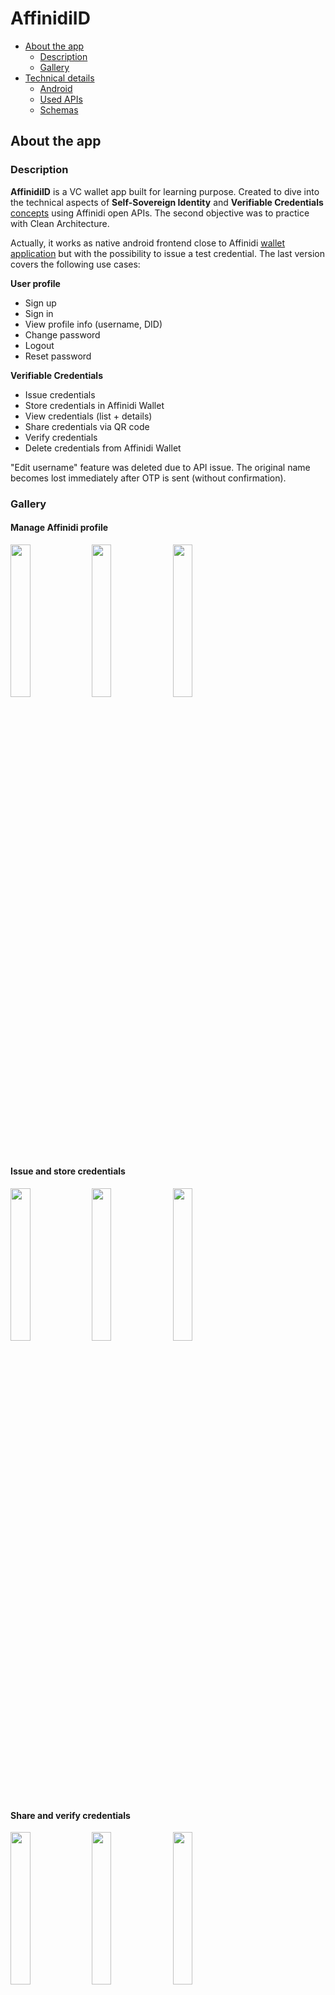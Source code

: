 # AffinidiID

* [About the app](#about-the-app)
   * [Description](#description)
   * [Gallery](#gallery)
* [Technical details](#technical-details)
   * [Android](#android)
   * [Used APIs](#used-apis)
   * [Schemas](#schemas)


## About the app
### Description
**AffinidiID** is a VC wallet app built for learning purpose. Created to dive into the technical aspects of **Self-Sovereign Identity** and **Verifiable Credentials** [concepts](hhttps://academy.affinidi.com/an-in-depth-exploration-of-self-sovereign-identity-and-verifiable-credentials-1a3eb2296004) using Affinidi open APIs. The second objective was to practice with Clean Architecture.

Actually, it works as native android frontend close to Affinidi [wallet application](https://wallet.affinidi.com/) but with the possibility to issue a test credential. The last version covers the following use cases:

**User profile**
- Sign up
- Sign in
- View profile info (username, DID)
- Change password
- Logout
- Reset password

**Verifiable Credentials**
- Issue credentials
- Store credentials in Affinidi Wallet
- View credentials (list + details)
- Share credentials via QR code
- Verify credentials
- Delete credentials from Affinidi Wallet

"Edit username" feature was deleted due to API issue. The original name becomes lost immediately after OTP is sent (without confirmation).

### Gallery

#### Manage Affinidi profile
<p align="left">
<img src="https://user-images.githubusercontent.com/22574399/154146941-588fd474-39cf-4e0b-a338-dbf9c74f34d7.png" width="25%"/>
<img src="https://user-images.githubusercontent.com/22574399/154146971-99e5fbb8-3909-48ab-8183-222def88154a.png" width="25%"/>
<img src="https://user-images.githubusercontent.com/22574399/154146986-f84bcac6-0600-49d0-92c2-d28e9b15ff03.png" width="25%"/>
</p>

#### Issue and store credentials
<p align="left">
<img src="https://user-images.githubusercontent.com/22574399/154147710-1808ca85-496a-4db8-8185-0d820c416432.png" width="25%"/>
<img src="https://user-images.githubusercontent.com/22574399/154147760-b73f8699-9766-4ace-8099-773cb837cc6a.png" width="25%"/>
<img src="https://user-images.githubusercontent.com/22574399/154147804-3ce1f6ee-bcfd-4534-8667-4b4c879bc335.png" width="25%"/>
</p>

#### Share and verify credentials
<p align="left">
<img src="https://user-images.githubusercontent.com/22574399/154148135-3d92c7b0-1934-4ded-b45c-9180a659ab0a.png" width="25%"/>
<img src="https://user-images.githubusercontent.com/22574399/154148769-62395099-391c-41ff-b81b-524556eaac63.png" width="25%"/>
<img src="https://user-images.githubusercontent.com/22574399/154148903-21b9d058-98d3-4e5c-bd45-97f152a48636.png" width="25%"/>
</p>

## Technical details

### Android

- Attempts to use clean architecture approach. Presentation / data / domain layers each in a separate module.
- Single activity approach and [Navigation component](https://developer.android.com/guide/navigation) (with SafeArgs) to navigate across fragments.
- Kotlin coroutines for asynchronous operations.
- [Hilt](https://dagger.dev/hilt/) for dependency injection.
- [View binding](https://developer.android.com/topic/libraries/view-binding) is used to interact with views within fragments and recyclerview adapters.
- [ViewBindingPropertyDelegate](https://github.com/androidbroadcast/ViewBindingPropertyDelegate) lib to make work with view binding simplier (avoid boilerplate and safe calls)
- [Retrofit](https://github.com/square/retrofit) for making API requests (plus [OkHttp Logging Interceptor](https://github.com/square/okhttp/tree/master/okhttp-logging-interceptor)).
- [Room](https://developer.android.com/jetpack/androidx/releases/room) for credentials caching.
- [Timber](https://github.com/JakeWharton/timber) for logging.
- [CircleImageView](https://github.com/hdodenhof/CircleImageView) for rounded images, [Coil](https://github.com/coil-kt/coil) to load SVG images into ImageView.
- Unit tests (junit4)

### Used APIs
In this application the [Affinidi APIs](https://build.affinidi.com/docs/api) are used to create Affinidi user account and interact with the wallet.

Also [DiceBear Avatars API](https://avatars.dicebear.com/) is used to generate unique avatars depending on the user's DID.

### Schemas
<p align="left">
<img src="https://user-images.githubusercontent.com/22574399/154149516-e73f75e8-9ab7-46b9-8427-4d840f95215f.png" width="100%"/>
</p>
